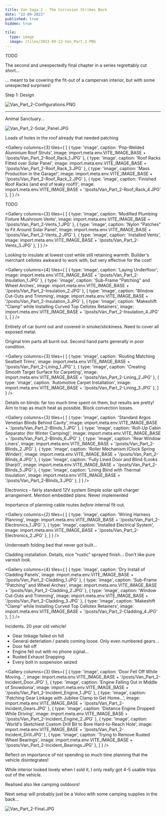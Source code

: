 ```yaml
---
title: Van Saga 2 - The Corrosion Strikes Back
date: "22-09-2023"
published: true
hidden: true

tile:
  type: image
  image: /tiles/2023-09-22-Van_Part_2.PNG
---
```


<script>
    import { Container } from "@bojit/svelte-components/layout";
    import { CAD, Gallery } from "@bojit/svelte-components/widgets";

    let tiles = [

    ];
</script>

TODO

The second and unexpectedly final chapter in a series regrettably cut short...

... meant to be covering the fit-out of a campervan interior, but with some unexpected surprises!

Step 1: Design

![Van_Part_2-Configurations.PNG]({import.meta.env.VITE_IMAGE_BASE}/posts/Van_Part_2-Configurations.PNG)

---

<Container aspect="16:10">
    <CAD geometry="https://cdn.bojit.org/files/glb/VW_T4.glb"/>
</Container>

Animal Sanctuary...

![Van_Part_2-Solar_Panel.JPG]({import.meta.env.VITE_IMAGE_BASE}/posts/Van_Part_2-Solar_Panel.JPG)

Loads of holes in the roof already that needed patching

<Gallery columns={3} tiles={
    [
        {
            type: 'image',
            caption: 'Pop-Welded Aluminium Roof Struts',
            image: import.meta.env.VITE_IMAGE_BASE + '/posts/Van_Part_2-Roof_Rack_1.JPG'
        },
        {
            type: 'image',
            caption: 'Roof Racks Fitted over Solar Panel',
            image: import.meta.env.VITE_IMAGE_BASE + '/posts/Van_Part_2-Roof_Rack_3.JPG'
        },
        {
            type: 'image',
            caption: 'Mass Production in the Garage!',
            image: import.meta.env.VITE_IMAGE_BASE + '/posts/Van_Part_2-Roof_Rack_2.JPG'
        },
        {
            type: 'image',
            caption: 'Finished Roof Racks (and end of leaky roof!)',
            image: import.meta.env.VITE_IMAGE_BASE + '/posts/Van_Part_2-Roof_Rack_4.JPG'
        },
    ]
} />

TODO

<Gallery columns={3} tiles={
    [
        {
            type: 'image',
            caption: 'Modified Plumbing Fixture Mushroom Vents',
            image: import.meta.env.VITE_IMAGE_BASE + '/posts/Van_Part_2-Vents_1.JPG'
        },
        {
            type: 'image',
            caption: 'Nylon "Patches" to Fit Around Solar Panel',
            image: import.meta.env.VITE_IMAGE_BASE + '/posts/Van_Part_2-Vents_2.JPG'
        },
        {
            type: 'image',
            caption: 'Installed Vents',
            image: import.meta.env.VITE_IMAGE_BASE + '/posts/Van_Part_2-Vents_3.JPG'
        },
    ]
} />

Looking to insulate at lowest cost while still retaining warmth. Builder's merchant cellotex awkward to work with, but very effective for the cost!

<Gallery columns={4} tiles={
    [
        {
            type: 'image',
            caption: 'Laying Underfloor',
            image: import.meta.env.VITE_IMAGE_BASE + '/posts/Van_Part_2-Insulation_1.JPG'
        },
        {
            type: 'image',
            caption: 'Sub-Frame "Patching" and Wheel Arches',
            image: import.meta.env.VITE_IMAGE_BASE + '/posts/Van_Part_2-Insulation_2.JPG'
        },
        {
            type: 'image',
            caption: 'Window Cut-Outs and Trimming',
            image: import.meta.env.VITE_IMAGE_BASE + '/posts/Van_Part_2-Insulation_3.JPG'
        },
        {
            type: 'image',
            caption: 'Makeshift "Clamp" while Installing Curved Top Cellotex Retainers',
            image: import.meta.env.VITE_IMAGE_BASE + '/posts/Van_Part_2-Insulation_4.JPG'
        },
    ]
} />

Entirety of car burnt out and covered in smoke/stickiness. Need to cover all exposed metal.

Original trim parts all burnt out. Second hand parts generally in poor condition.

<Gallery columns={3} tiles={
    [
        {
            type: 'image',
            caption: 'Routing Matching Seatbelt Trims',
            image: import.meta.env.VITE_IMAGE_BASE + '/posts/Van_Part_2-Lining_1.JPG'
        },
        {
            type: 'image',
            caption: 'Creating Smooth Target Surface for Carpeting',
            image: import.meta.env.VITE_IMAGE_BASE + '/posts/Van_Part_2-Lining_2.JPG'
        },
        {
            type: 'image',
            caption: 'Automotive Carpet Installation',
            image: import.meta.env.VITE_IMAGE_BASE + '/posts/Van_Part_2-Lining_3.JPG'
        },
    ]
} />

Details on blinds: far too much time spent on them, but results are pretty!
Aim to trap as much heat as possible. Block convection losses.

<Gallery columns={3} tiles={
    [
        {
            type: 'image',
            caption: 'Standard Argos Venetian Blinds Behind Cavity',
            image: import.meta.env.VITE_IMAGE_BASE + '/posts/Van_Part_2-Blinds_1.JPG'
        },
        {
            type: 'image',
            caption: 'Roll-Up Cabin Separator (for Winter Camping)',
            image: import.meta.env.VITE_IMAGE_BASE + '/posts/Van_Part_2-Blinds_6.JPG'
        },
        {
            type: 'image',
            caption: 'Rear Window Liners',
            image: import.meta.env.VITE_IMAGE_BASE + '/posts/Van_Part_2-Blinds_2.JPG'
        },
        {
            type: 'image',
            caption: 'Roller Mechanism (Clock Spring Winder)',
            image: import.meta.env.VITE_IMAGE_BASE + '/posts/Van_Part_2-Blinds_4.JPG'
        },
        {
            type: 'image',
            caption: 'Fully Lined Door and Blind (Looks Sharp!)',
            image: import.meta.env.VITE_IMAGE_BASE + '/posts/Van_Part_2-Blinds_5.JPG'
        },
        {
            type: 'image',
            caption: 'Lining Blind with Thermal Insulation',
            image: import.meta.env.VITE_IMAGE_BASE + '/posts/Van_Part_2-Blinds_3.JPG'
        },
    ]
} />

Electronics - fairly standard 12V system Simple solar split charger arrangement. Mention embedded plans. Never implemented

Importance of planning cable routes _before_ internal fit-out.

<Gallery columns={2} tiles={
    [
        {
            type: 'image',
            caption: 'Wiring Harness Planning',
            image: import.meta.env.VITE_IMAGE_BASE + '/posts/Van_Part_2-Electronics_1.JPG'
        },
        {
            type: 'image',
            caption: 'Installed Electrical System',
            image: import.meta.env.VITE_IMAGE_BASE + '/posts/Van_Part_2-Electronics_2.JPG'
        },
    ]
} />

Underneath folding bed that never got built...

Cladding installation. Details, nice "rustic" sprayed finish... Don't like pure varnish look.

<Gallery columns={4} tiles={
    [
        {
            type: 'image',
            caption: 'Dry Install of Cladding Panels',
            image: import.meta.env.VITE_IMAGE_BASE + '/posts/Van_Part_2-Cladding_1.JPG'
        },
        {
            type: 'image',
            caption: 'Sub-Frame "Patching" and Wheel Arches',
            image: import.meta.env.VITE_IMAGE_BASE + '/posts/Van_Part_2-Cladding_2.JPG'
        },
        {
            type: 'image',
            caption: 'Window Cut-Outs and Trimming',
            image: import.meta.env.VITE_IMAGE_BASE + '/posts/Van_Part_2-Cladding_3.JPG'
        },
        {
            type: 'image',
            caption: 'Makeshift "Clamp" while Installing Curved Top Cellotex Retainers',
            image: import.meta.env.VITE_IMAGE_BASE + '/posts/Van_Part_2-Cladding_4.JPG'
        },
    ]
} />


Incidents. 20 year old vehicle!

- Gear linkage failed on hill
- General deteriation / panels coming loose. Only even numbered gears...
- Door fell off
- Engine fell out with no phone signal...
- Rusted Exhaust Snapping
- Every bolt in suspension seized

<Gallery columns={3} tiles={
    [
        {
            type: 'image',
            caption: 'Door Fell Off While Moving...',
            image: import.meta.env.VITE_IMAGE_BASE + '/posts/Van_Part_2-Incident_Door.JPG'
        },
        {
            type: 'image',
            caption: 'Engine Falling Out in Middle of Snowdonia',
            image: import.meta.env.VITE_IMAGE_BASE + '/posts/Van_Part_2-Incident_Engine_1.JPG'
        },
        {
            type: 'image',
            caption: 'Patching Gear Linkage with Jubilee Clamp to Get Home...',
            image: import.meta.env.VITE_IMAGE_BASE + '/posts/Van_Part_2-Incident_Gears.JPG'
        },
        {
            type: 'image',
            caption: 'Distance Engine Dropped While Driving',
            image: import.meta.env.VITE_IMAGE_BASE + '/posts/Van_Part_2-Incident_Engine_2.JPG'
        },
        {
            type: 'image',
            caption: 'World\'s Sketchiest Custom Drill Bit to Bore Hard-to-Reach Hole',
            image: import.meta.env.VITE_IMAGE_BASE + '/posts/Van_Part_2-Incident_Drill.JPG'
        },
        {
            type: 'image',
            caption: 'Trying to Remove Rusted Wheel Bearings',
            image: import.meta.env.VITE_IMAGE_BASE + '/posts/Van_Part_2-Incident_Bearings.JPG'
        },
    ]
} />

Reflect on importance of not spending so much time planning that the vehicle disintegrates!

While interior looked lovely when I sold it, I only really got 4-5 usable trips out of the vehicle.

Realised also like camping outdoors!

Next setup will probably just be a Volvo with some camping supplies in the back...

![Van_Part_2-Final.JPG]({import.meta.env.VITE_IMAGE_BASE}/posts/Van_Part_2-Final.JPG)
